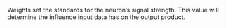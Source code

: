 Weights set the standards for the neuron’s signal strength. This value will determine the influence input data has on the output product.